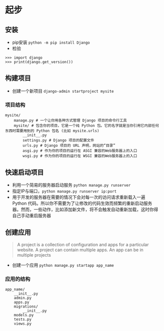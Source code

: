 # 起步
## 安装
- pip安装 `python -m pip install Django`
- 检验
```
>>> import django
>>> print(django.get_version())
```
## 构建项目
- 创建一个新项目 `django-admin startproject mysite`
### 项目结构
```
mysite/
    manage.py # 一个让你用各种方式管理 Django 项目的命令行工具
    mysite/ # 包含你的项目，它是一个纯 Python 包。它的名字就是当你引用它内部任何东西时需要用到的 Python 包名 (比如 mysite.urls)
        __init__.py
        settings.py # Django 项目的配置文件
        urls.py # Django 项目的 URL 声明，网站的“目录”
        asgi.py # 作为你的项目的运行在 ASGI 兼容的Web服务器上的入口
        wsgi.py # 作为你的项目的运行在 WSGI 兼容的Web服务器上的入口
```
## 快速启动项目
- 利用一个简易的服务器启动服务 `python manage.py runserver`
- 指定IP与端口，`python manage.py runserver ip:port`
- 用于开发的服务器在需要的情况下会对每一次的访问请求重新载入一遍 Python 代码。所以你不需要为了让修改的代码生效而频繁的重新启动服务器。然而，一些动作，比如添加新文件，将不会触发自动重新加载，这时你得自己手动重启服务器
## 创建应用
> A project is a collection of configuration and apps for a particular website. A project can contain multiple apps. An app can be in multiple projects
- 创建一个应用 `python manage.py startapp app_name`
### 应用的结构
```
app_name/
    __init__.py
    admin.py
    apps.py
    migrations/
        __init__.py
    models.py
    tests.py
    views.py
```